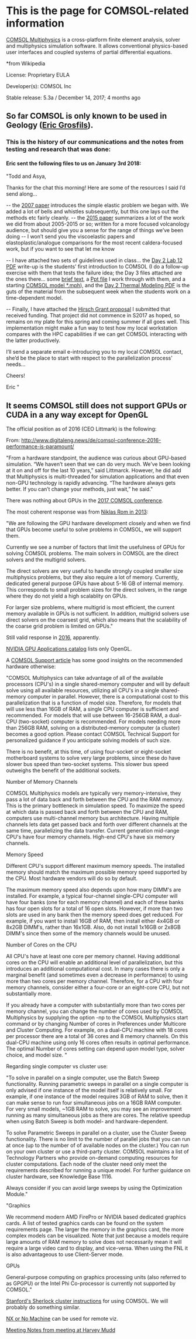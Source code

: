 # This is the page for COMSOL-related information

[COMSOL Multiphysics](https://www.comsol.com/) is a cross-platform finite element analysis, solver and multiphysics simulation software. It allows conventional physics-based user interfaces and coupled systems of partial differential equations.

*from Wikipedia


License: Proprietary EULA


Developer(s): COMSOL Inc


Stable release: 5.3a / December 14, 2017; 4 months ago


## So far COMSOL is only known to be used in Geology ([Eric Grosfils](http://research.pomona.edu/eric-grosfils/publications/)).


### This is the history of our communications and the notes from testing and research that was done:


#### Eric sent the following files to us on January 3rd 2018:


"Todd and Asya,
 
Thanks for the chat this morning! Here are some of the resources I said I’d send along…
 
-- the [2007 paper](https://github.com/Pomona-ITS/hpc/blob/master/applications/COMSOL/2007%20JVGR%20Grosfils.pdf) introduces the simple elastic problem we began with. We added a lot of bells and whistles subsequently, but this one lays out the methods etc fairly cleanly.
-- the [2015 paper](https://github.com/Pomona-ITS/hpc/blob/master/applications/COMSOL/2015%20GSLSP%20Grosfils%20et%20al%20Elastic%20models%20of%20magma%20reservoir%20mechanics.pdf) summarizes a lot of the work we did from about 2005-2015 or so; written for a more focused volcanology audience, but should give you a sense for the range of things we’ve been doing
-- I won’t send you the viscoelastic papers and elastoplastic/analogue comparisons for the most recent caldera-focused work, but if you want to see that let me know
 
-- I have attached two sets of guidelines used in class… the [Day 2 Lab 12 PDF](https://github.com/Pomona-ITS/hpc/blob/master/applications/COMSOL/Day%202%20Lab%2012%20COMSOL%20Inflation%20and%20failure.pdf) write-up is the students’ first introduction to COMSOL (I do a follow-up exercise with them that tests the failure idea; the Day 3 files attached are the ones there… some [brief text](https://github.com/Pomona-ITS/hpc/blob/master/applications/COMSOL/Day%203%20Case%20Study.docx), a [Ppt file](https://github.com/Pomona-ITS/hpc/blob/master/applications/COMSOL/Day%203%20Inflation%20and%20Unrest%20Case%20Study.pptx) I work through with them, and a starting [COMSOL model *.mph](https://github.com/Pomona-ITS/hpc/blob/master/applications/COMSOL/Day%203%202015%20Test.mph)), and the [Day 2 Thermal Modeling PDF](https://github.com/Pomona-ITS/hpc/blob/master/applications/COMSOL/Day%202%20Thermal%20Modeling%20in%20COMSOL.pdf) is the guts of the material from the subsequent week when the students work on a time-dependent model.
 
-- Finally, I have attached the [Hirsch Grant proposal](https://github.com/Pomona-ITS/hpc/blob/master/applications/COMSOL/HIRSCH%20GRANT%20APPLICATION.pdf) I submitted that received funding. That project did not commence in S2017 as hoped, so remains on my plate for this spring and coming summer if all goes well. This implementation might make a fun way to test how my local workstation compares with the HPC capabilities if we can get COMSOL interacting with the latter productively.
 
I’ll send a separate email e-introducing you to my local COMSOL contact, she’d be the place to start with respect to the parallelization process’ needs…
 
Cheers!
 
Eric
"



## It seems COMSOL still does not support GPUs or CUDA in a any way except for OpenGL


The official position as of 2016 (CEO Littmark) is the following:


From: http://www.digitaleng.news/de/comsol-conference-2016-performance-is-paramount/


"From a hardware standpoint, the audience was curious about GPU-based simulation. “We haven’t seen that we can do very much. We’ve been looking at it on and off for the last 10 years,” said Littmarck. However, he did add that Multiphysics is multi-threaded for simulation applications and that even non-GPU technology is rapidly advancing. “The hardware always gets better. If you can’t change your methods, just wait,” he said."


There was nothing about GPUs in the [2017 COMSOL conference](https://www.comsol.com/2017-user-presentations/multiphysics).


The most coherent response was from [Niklas Rom in 2013](https://www.comsol.jp/forum/thread/39402/cuda-and-comsol?last=2017-07-31T13:40:16Z):

"We are following the GPU hardware development closely and when we find that
GPUs become useful to solve problems in COMSOL, we will support them.


Currently we see a number of factors that limit the
usefulness of GPUs for solving COMSOL problems. The main solvers in COMSOL
are the direct solvers and the multigrid solvers. 


The direct solvers are very useful to handle strongly coupled smaller size
multiphysics problems, but they also require a lot of memory. Currently,
dedicated general purpose GPUs have about 5-16 GB of internal memory. This
corresponds to small problem sizes for the direct solvers, in the range
where they do not yield a high scalablity on GPUs.


For larger size problems, where multigrid is most efficient, the current
memory available in GPUs is not sufficient. In addition, multigrid solvers
use direct solvers on the coarsest grid, which also means that the
scalability of the coarse grid problem is limited on GPUs."


Still valid response in [2016](https://www.comsol.com/forum/thread/118491/comsol-support-for-gpu-acceleration-for-cfd-simulations?last=2016-07-08T12:31:46Z), apparently.


[NVIDIA GPU Applications catalog](https://www.nvidia.com/content/gpu-applications/PDF/gpu-applications-catalog.pdf) lists only OpenGL.


A [COMSOL Support article](https://www.comsol.com/support/knowledgebase/866/) has some good insights on the recommended hardware otherwise:


"COMSOL Multiphysics can take advantage of all of the available processors (CPU's) in a single shared-memory computer and will by default solve using all available resources, utilizing all CPU's in a single shared-memory computer in parallel. However, there is a computational cost to this parallelization that is a function of model size. Therefore, for models that will use less than 16GB of RAM, a single CPU computer is sufficient and recommended. For models that will use between 16-256GB RAM, a dual-CPU (two-socket) computer is recommended. For models needing more than 256GB RAM, solving on a distributed-memory computer (a cluster) becomes a good option. Please contact COMSOL Technical Support for personalized guidance if you anticipate solving models of such size.


There is no benefit, at this time, of using four-socket or eight-socket motherboard systems to solve very large problems, since these do have slower bus speed than two-socket systems. This slower bus speed outweighs the benefit of the additional sockets.


Number of Memory Channels


COMSOL Multiphysics models are typically very memory-intensive, they pass a lot of data back and forth between the CPU and the RAM memory. This is the primary bottleneck in simulation speed. To maximize the speed at which data is passed back and forth between the CPU and RAM, computers use multi-channel memory bus architecture. Having multiple channels lets data get passed back and forth over different channels at the same time, parallelizing the data transfer. Current generation mid-range CPU's have four memory channels. High-end CPU's have six memory channels.


Memory Speed


Different CPU's support different maximum memory speeds. The installed memory should match the maximum possible memory speed supported by the CPU. Most hardware vendors will do so by default.


The maximum memory speed also depends upon how many DIMM's are installed. For example, a typical four-channel single-CPU computer will have four banks (one for each memory channel) and each of these banks has four open slots for a total of 16 open slots. However, if more than two slots are used in any bank then the memory speed does get reduced. For example, if you want to install 16GB of RAM, then install either 4x4GB or 8x2GB DIMM's, rather than 16x1GB. Also, do not install 1x16GB or 2x8GB DIMM's since then some of the memory channels would be unused.


Number of Cores on the CPU


All CPU's have at least one core per memory channel. Having additional cores on the CPU will enable an additional level of parallelization, but this introduces an additional computational cost. In many cases there is only a marginal benefit (and sometimes even a decrease in performance) to using more than two cores per memory channel. Therefore, for a CPU with four memory channels, consider either a four-core or an eight-core CPU, but not substantially more.


If you already have a computer with substantially more than two cores per memory channel, you can change the number of cores used by COMSOL Multiphysics by supplying the option -np to the COMSOL Multiphysics start command or by changing Number of cores in Preferences under Multicore and Cluster Computing. For example, on a dual-CPU machine with 18 cores per processor there are a total of 36 cores and 8 memory channels. On this dual-CPU machine using only 16 cores often results in optimal performance. The optimal Number of cores setting can depend upon model type, solver choice, and model size.
"

Regarding single computer vs cluster use:


"To solve in parallel on a single computer, use the Batch Sweep functionality. Running parametric sweeps in parallel on a single computer is only advised if one instance of the model itself is relatively small. For example, if one instance of the model requires 3GB of RAM to solve, then it can make sense to run four simultaneous jobs on a 16GB RAM computer. For very small models, ~1GB RAM to solve, you may see an improvement running as many simultaneous jobs as there are cores. The relative speedup when using Batch Sweep is both model- and hardware-dependent.


To solve Parametric Sweeps in parallel on a cluster, use the Cluster Sweep functionality. There is no limit to the number of parallel jobs that you can run at once (up to the number of of available nodes on the cluster.) You can run on your own cluster or use a third-party cluster. COMSOL maintains a list of Technology Partners who provide on-demand computing resources for cluster computations. Each node of the cluster need only meet the requirements described for running a unique model. For further guidance on cluster hardware, see Knowledge Base 1116.


Always consider if you can avoid large sweeps by using the Optimization Module."


"Graphics


We recommend modern AMD FirePro or NVIDIA based dedicated graphics cards. A list of tested graphics cards can be found on the system requirements page. The larger the memory in the graphics card, the more complex models can be visualized. Note that just because a models require large amounts of RAM memory to solve does not necessarily mean it will require a large video card to display, and vice-versa. When using the FNL it is also advantageous to use Client-Server mode.


GPUs


General-purpose computing on graphics processing units (also referred to as GPGPU) or the Intel Phi Co-processor is currently not supported by COMSOL."


[Stanford's Sherlock cluster instructions](http://sherlock.stanford.edu/mediawiki/index.php/COMSOL) for using COMSOL. We will probably do something similar.


[NX or No Machine](https://www.nomachine.com/) can be used for remote viz.


[Meeting Notes from meeting at Harvey Mudd](https://github.com/Pomona-ITS/hpc/blob/master/applications/COMSOL/harvey_mudd_gaussian.md)
